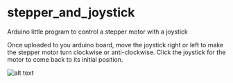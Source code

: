 # stepper_and_joystick
Arduino little program to control a stepper motor with a joystick

Once uploaded to you arduino board, move the joystick right or left to make the stepper motor turn clockwise or anti-clockwise. Click the joystick for the motor to come back to its initial position.

![alt text](https://github.com/sylducam/stepper_and_joystick/stepper_and_joystick_scheme.png?raw=true)
